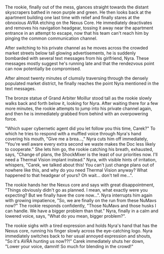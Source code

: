 The rookie, finally out of the mess, glances straight towards the distant skyscrapers bathed in neon purple and green. He then looks back at the apartment building one last time with relief and finally stares at the obnoxious AVRA etching on the Nexus Core. He immediately deactivates and removes his navigation headgear, tossing it away near the apartment entrance in an attempt to escape, now that his team can't reach him by pinging the common communication channel.

After switching to his private channel as he moves across the crowded market streets below tall glowing advertisements, he is suddenly bombarded with several text messages from his girlfriend, Nyra. These messages mostly suggest he's running late and that the rendezvous point can now potentially be compromised.

After almost twenty minutes of clumsily traversing through the densely populated market district, he finally reaches the point Nyra mentioned in the text messages.

The bronze statue of Grand Arbiter Moillur stood tall as the rookie slowly walks back and forth below it, looking for Nyra. After waiting there for a few more minutes, the rookie attempts to jump into his private channel again, and then he is immediately grabbed from behind with an overpowering force.

"Which super cybernetic agent did you let follow you this time, Carek?" To which he tries to respond with a muffled voice through Nyra's hand covering his mouth, "Give me a brea...," Nyra cuts him off immediately, "You're well aware every extra second we waste makes the Doc less likely to cooperate." She lets him go, the rookie catching his breath, exhausted, says, "Change of plans, the ShockMixer is the least of our priorities now. I'll need a Thermal Vision implant instead." Nyra, with visible hints of irritation, whispers, "Carek, we talked about this! You can't just change plans out of nowhere like this, and why do you need Thermal Vision anyway? What happened to that headgear of yours? Oh wait... don't tell me...".

The rookie hands her the Nexus core and says with great disappointment, "Things obviously didn't go as planned. I mean, what exactly were you expecting? But we finally have the core now...". Nyra interrupts him again with growing impatience, "So, we are finally on the run from these NuMavs now?" The rookie responds confidently, "Those NuMavs and those husks I can handle. We have a bigger problem than that." Nyra, finally in a calm and lowered voice, says, "What do you mean, bigger problem?".

The rookie sighs with a tired expression and holds Nyra's hand that has the Nexus core, running his finger slowly across the eye-catching logo. Nyra immediately switches back to her usual annoyed expression and shouts, "So it's AVRA hunting us now??!" Carek immediately shuts her down, "Lower your voice, damnit! So much for blending in the crowd!"